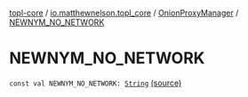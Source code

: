 [topl-core](../../index.md) / [io.matthewnelson.topl_core](../index.md) / [OnionProxyManager](index.md) / [NEWNYM_NO_NETWORK](./-n-e-w-n-y-m_-n-o_-n-e-t-w-o-r-k.md)

# NEWNYM_NO_NETWORK

`const val NEWNYM_NO_NETWORK: `[`String`](https://kotlinlang.org/api/latest/jvm/stdlib/kotlin/-string/index.html) [(source)](https://github.com/05nelsonm/TorOnionProxyLibrary-Android/blob/master/topl-core/src/main/java/io/matthewnelson/topl_core/OnionProxyManager.kt#L216)